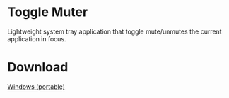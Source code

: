 # Toggle Muter
Lightweight system tray application that toggle mute/unmutes the current application in focus.

# Download
[Windows (portable)](https://github.com/drewmarsh/toggle-muter/releases/)
